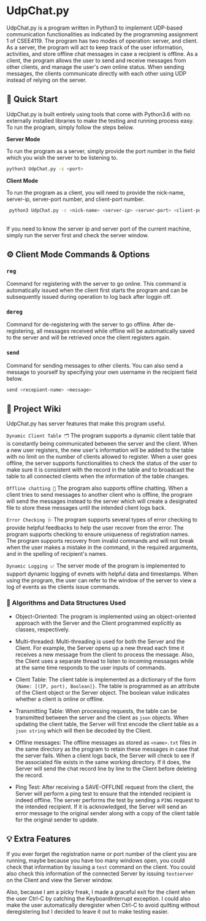 # UdpChat.py

UdpChat.py is a program written in Python3 to implement UDP-based communication 
functionalities as indicated by the programming assignment 1 of CSEE4119. The program has
two modes of operation: server, and client. As a server, the program will act to 
keep track of the user information, activities, and store offline chat messages 
in case a recipient is offline. As a client, the program allows the user to 
send and receive messages from other clients, and manage the user's own online 
status. When sending messages, the clients communicate directly with each other 
using UDP instead of relying on the server.

## 💫 Quick Start

UdpChat.py is built entirely using tools that come with Python3.6 with no 
externally installed libraries to make the testing and running process easy. 
To run the program, simply follow the steps below. 

<strong> Server Mode </strong>

To run the program as a server, simply provide the port number in the field which you 
wish the server to be listening to. 

```bash
python3 UdpChat.py -s <port>
```
<strong> Client Mode </strong>

To run the program as a client, you will need to provide the nick-name, server-ip, server-port number,
and client-port number. 
<br>
```bash
 python3 UdpChat.py -c <nick-name> <server-ip> <server-port> <client-port>
 ```
<br>
If you need to know the server ip and server port of the current machine, simply run the server
first and check the server window. 

## ⚙ Client Mode️ Commands & Options  
### `reg`
Command for registering with the server to go online. This command is automatically issued when the 
client first starts the program and can be subsequently issued during operation to log back after
loggin off. 

### `dereg`
Command for de-registering with the server to go offline. After de-registering, all messages received 
while offline will be automatically saved to the server and will be retrieved once the client registers
again.

### `send`
Command for sending messages to other clients. You can also send a message to yourself by specifying your 
own username in the recipient field below. 
```bash
send <recepient-name> <message>
```


## 📖 Project Wiki
UdpChat.py has server features that make this program useful.

`Dynamic Client Table 🗂` The program supports a dynamic client table that is constantly 
being communicated between the server and the client. When a new user registers, the 
new user's information will be added to the table with no limit on the number of 
clients allowed to register. When a user goes offline, the server supports functionalities 
to check the status of the user to make sure it is consistent with the record in the table
and to broadcast the table to all connected clients when the information of the table changes. 

`Offline chatting 📲` The program also supports offline chatting. When a client tries to send 
messages to another client who is offline, the program will send the messages instead to the 
server which will create a designated file to store these messages until the intended client logs back.

`Error Checking 🩺` The program supports several types of error checking to provide helpful 
feedbacks to help the user recover from the error. The program supports checking to ensure
 uniqueness of registration names. The program supports recovery from invalid commands and will not
 break when the user makes a mistake in the command, in the required arguments, and in the spelling 
of recipient's names.

`Dynamic Logging 📈` The server mode of the program is implemented to support dynamic logging of evnets 
with helpful data and timestamps. When using the program, the user can refer to the window of the server 
to view a log of events as the clients issue commands.





 ### 🔧 Algorithms and Data Structures Used

* Object-Oriented:
The program is implemented using an object-oriented approach with the Server and the Client 
programmed explicitly as classes, respectively.  
  

* Multi-threaded: Multi-threading is used for both the Server and 
the Client. For example, the Server opens up a new thread each time it receives a new message 
from the client to process the message. Also, the Client uses a separate thread to listen 
to incoming messages while at the same time responds to the user inputs of commands. 


* Client Table: The client table is implemented as a dictionary of the form `{Name: [(IP, port), Boolean]}`. 
The table is programmed as an attribute of the Client object or the Server object. The boolean 
value indicates whether a client is online or offline. 


* Transmitting Table: When processing requests, the table 
can be transmitted between the server and the client as `json` objects. When updating the 
client table, the Server will first encode the client table as a `json string` which will then 
be decoded by the Client.


* Offline messages: The offline messages as stored as `<name>.txt` files in the same directory as the program 
to retain these messages in case that the server fails. When a client logs back, the Server will check 
  to see if the associated file exists in the same working directory. If it does, the Server will 
  send the chat record line by line to the Client before deleting the record.
  

* Ping Test: After receiving a SAVE-OFFLINE request from the client, the Server will perform a ping test 
to ensure that the intended recipient is indeed offline. The server performs the test by sending a 
  `PING` request to the intended recipient. If it is acknowledged, the Server will send an error message 
  to the original sender along with a copy of the client table for the original sender to update. 
  

##  💡 Extra Features 

If you ever forget the registration name or port number of the client you are running, maybe because 
you have too many windows open, you could check that information by issuing a `test` command on the 
client. You could also check this information of the connected Server by issuing `testserver` on the 
Client and view the Server window. 

Also, because I am a picky freak, I made a graceful exit for the client when the user Ctrl-C by catching 
the KeyboardInterrupt exception. I could also make the user automatically deregister when Ctrl-C to avoid 
quitting without deregistering but I decided to leave it out to make testing easier. 
